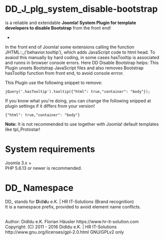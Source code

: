 # DD_J_plg_system_disable-bootstrap
is a reliable and extendable **Joomla! System Plugin for template developers to disable Bootstrap** from the front end!

-
In the front end of Joomla! some extensions calling the function JHTML::_('behavior.tooltip'),
which adds JavaScript code to html head. To avaiod this manually by hard coding, in some cases hasTooltip is associated and runns in browser console errors.
Here DD Disable Bootstrap helps: This Plugin unsets Bootstrap JavaScript files and also removes Bootstrap hasTooltip function from front end, to avoid console errror.

This Plugin use the following snippet to remove:

    jQuery('.hasTooltip').tooltip({"html": true,"container": "body"});

If you know what you're doing, you can change the following snipped at plugin settings if it differs from your version!

    {"html": true,"container": "body"}

**Note:** It is not recommended to use together with Joomla! default templates like tpl_Protostar!

# System requirements
Joomla 3.x +                                                                                <br>
PHP 5.6.13 or newer is recommended.

# DD_ Namespace
DD_ stands for  **D**idl**d**u e.K. | HR IT-Solutions (Brand recognition)                   <br>
It is a namespace prefix, provided to avoid element name conflicts.

<br>
Author: Didldu e.K. Florian Häusler https://www.hr-it-solution.com                          <br>
Copyright: (C) 2011 - 2016 Didldu e.K. | HR IT-Solutions                                    <br>
http://www.gnu.org/licenses/gpl-2.0.html GNU/GPLv2 only
